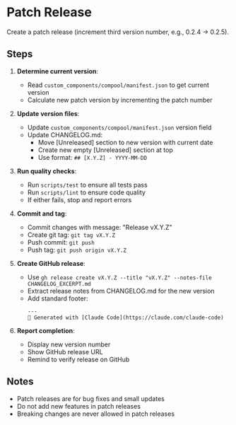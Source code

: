 # Patch Release

Create a patch release (increment third version number, e.g., 0.2.4 → 0.2.5).

## Steps

1. **Determine current version**:
   - Read `custom_components/compool/manifest.json` to get current version
   - Calculate new patch version by incrementing the patch number

2. **Update version files**:
   - Update `custom_components/compool/manifest.json` version field
   - Update CHANGELOG.md:
     - Move [Unreleased] section to new version with current date
     - Create new empty [Unreleased] section at top
     - Use format: `## [X.Y.Z] - YYYY-MM-DD`

3. **Run quality checks**:
   - Run `scripts/test` to ensure all tests pass
   - Run `scripts/lint` to ensure code quality
   - If either fails, stop and report errors

4. **Commit and tag**:
   - Commit changes with message: "Release vX.Y.Z"
   - Create git tag: `git tag vX.Y.Z`
   - Push commit: `git push`
   - Push tag: `git push origin vX.Y.Z`

5. **Create GitHub release**:
   - Use `gh release create vX.Y.Z --title "vX.Y.Z" --notes-file CHANGELOG_EXCERPT.md`
   - Extract release notes from CHANGELOG.md for the new version
   - Add standard footer:
     ```
     ---
     🤖 Generated with [Claude Code](https://claude.com/claude-code)
     ```

6. **Report completion**:
   - Display new version number
   - Show GitHub release URL
   - Remind to verify release on GitHub

## Notes

- Patch releases are for bug fixes and small updates
- Do not add new features in patch releases
- Breaking changes are never allowed in patch releases